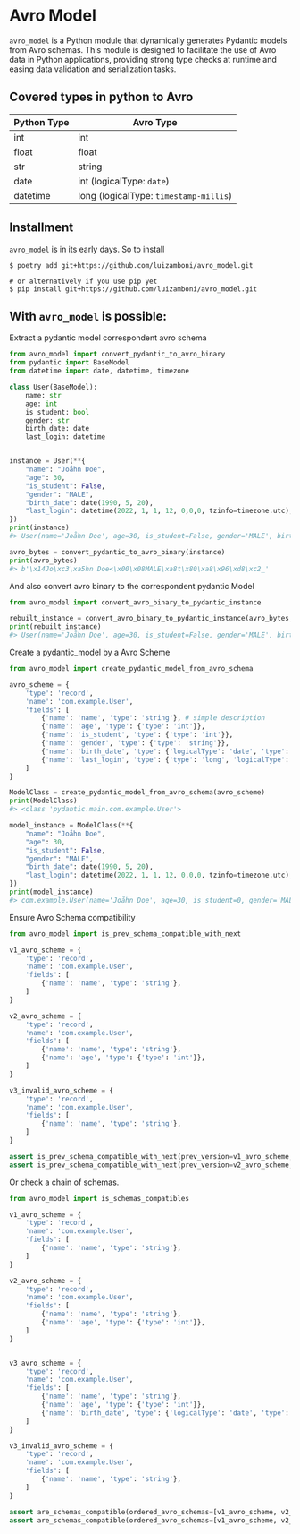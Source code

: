 # Avro Model

`avro_model` is a Python module that dynamically generates Pydantic models from Avro schemas. 
This module is designed to facilitate the use of Avro data in Python applications, providing strong type checks at runtime and easing data validation and serialization tasks.

## Covered types in python to Avro

| Python Type | Avro Type                           |
|-------------|-------------------------------------|
| int         | int                                 |
| float       | float                               |
| str         | string                              |
| date        | int (logicalType: `date`)           |
| datetime    | long (logicalType: `timestamp-millis`) |


## Installment
`avro_model` is in its early days. So to install
```shell
$ poetry add git+https://github.com/luizamboni/avro_model.git

# or alternatively if you use pip yet
$ pip install git+https://github.com/luizamboni/avro_model.git
```

## With `avro_model` is possible:

Extract a pydantic model correspondent avro schema

```python
from avro_model import convert_pydantic_to_avro_binary
from pydantic import BaseModel
from datetime import date, datetime, timezone

class User(BaseModel):
    name: str
    age: int
    is_student: bool 
    gender: str
    birth_date: date
    last_login: datetime


instance = User(**{
    "name": "Joåhn Doe",
    "age": 30,
    "is_student": False,
    "gender": "MALE",
    "birth_date": date(1990, 5, 20),
    "last_login": datetime(2022, 1, 1, 12, 0,0,0, tzinfo=timezone.utc),
})
print(instance)
#> User(name='Joåhn Doe', age=30, is_student=False, gender='MALE', birth_date=datetime.date(1990, 5, 20), last_login=datetime.datetime(2022, 1, 1, 12, 0, tzinfo=datetime.timezone.utc))

avro_bytes = convert_pydantic_to_avro_binary(instance)
print(avro_bytes)
#> b'\x14Jo\xc3\xa5hn Doe<\x00\x08MALE\xa8t\x80\xa8\x96\xd8\xc2_'
```

And also convert avro binary to the correspondent pydantic Model
```python
from avro_model import convert_avro_binary_to_pydantic_instance

rebuilt_instance = convert_avro_binary_to_pydantic_instance(avro_bytes, User)
print(rebuilt_instance)
#> User(name='Joåhn Doe', age=30, is_student=False, gender='MALE', birth_date=datetime.date(1990, 5, 20), last_login=datetime.datetime(2022, 1, 1, 12, 0, tzinfo=datetime.timezone.utc))
```


Create a pydantic_model by a Avro Scheme
```python
from avro_model import create_pydantic_model_from_avro_schema

avro_scheme = {
    'type': 'record', 
    'name': 'com.example.User', 
    'fields': [
        {'name': 'name', 'type': 'string'}, # simple description
        {'name': 'age', 'type': {'type': 'int'}}, 
        {'name': 'is_student', 'type': {'type': 'int'}}, 
        {'name': 'gender', 'type': {'type': 'string'}}, 
        {'name': 'birth_date', 'type': {'logicalType': 'date', 'type': 'int'}}, 
        {'name': 'last_login', 'type': {'type': 'long', 'logicalType': 'timestamp-millis'}}
    ]
}

ModelClass = create_pydantic_model_from_avro_schema(avro_scheme)
print(ModelClass)
#> <class 'pydantic.main.com.example.User'>

model_instance = ModelClass(**{
    "name": "Joåhn Doe",
    "age": 30,
    "is_student": False,
    "gender": "MALE",
    "birth_date": date(1990, 5, 20),
    "last_login": datetime(2022, 1, 1, 12, 0,0,0, tzinfo=timezone.utc),
})
print(model_instance)
#> com.example.User(name='Joåhn Doe', age=30, is_student=0, gender='MALE', birth_date=datetime.date(1990, 5, 20), last_login=datetime.datetime(2022, 1, 1, 12, 0, tzinfo=datetime.timezone.utc))
```

Ensure Avro Schema compatibility
```python
from avro_model import is_prev_schema_compatible_with_next

v1_avro_scheme = {
    'type': 'record', 
    'name': 'com.example.User', 
    'fields': [
        {'name': 'name', 'type': 'string'},
    ]
}

v2_avro_scheme = {
    'type': 'record', 
    'name': 'com.example.User', 
    'fields': [
        {'name': 'name', 'type': 'string'},
        {'name': 'age', 'type': {'type': 'int'}}, 
    ]
}

v3_invalid_avro_scheme = {
    'type': 'record', 
    'name': 'com.example.User', 
    'fields': [
        {'name': 'name', 'type': 'string'},
    ]
}

assert is_prev_schema_compatible_with_next(prev_version=v1_avro_scheme, next_version=v2_avro_scheme) == True
assert is_prev_schema_compatible_with_next(prev_version=v2_avro_scheme, next_version=v3_invalid_avro_scheme) == False
```

Or check a chain of schemas.
```python
from avro_model import is_schemas_compatibles

v1_avro_scheme = {
    'type': 'record', 
    'name': 'com.example.User', 
    'fields': [
        {'name': 'name', 'type': 'string'},
    ]
}

v2_avro_scheme = {
    'type': 'record', 
    'name': 'com.example.User', 
    'fields': [
        {'name': 'name', 'type': 'string'},
        {'name': 'age', 'type': {'type': 'int'}}, 
    ]
}


v3_avro_scheme = {
    'type': 'record', 
    'name': 'com.example.User', 
    'fields': [
        {'name': 'name', 'type': 'string'},
        {'name': 'age', 'type': {'type': 'int'}}, 
        {'name': 'birth_date', 'type': {'logicalType': 'date', 'type': 'int'}}, 
    ]
}

v3_invalid_avro_scheme = {
    'type': 'record', 
    'name': 'com.example.User', 
    'fields': [
        {'name': 'name', 'type': 'string'},
    ]
}

assert are_schemas_compatible(ordered_avro_schemas=[v1_avro_scheme, v2_avro_scheme, v3_avro_scheme]) == True
assert are_schemas_compatible(ordered_avro_schemas=[v1_avro_scheme, v2_avro_scheme, v3_invalid_avro_scheme]) == False
```
